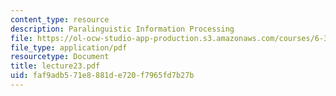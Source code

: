 ```yaml
---
content_type: resource
description: Paralinguistic Information Processing
file: https://ol-ocw-studio-app-production.s3.amazonaws.com/courses/6-345-automatic-speech-recognition-spring-2003/faf9adb571e8881de720f7965fd7b27b_lecture23.pdf
file_type: application/pdf
resourcetype: Document
title: lecture23.pdf
uid: faf9adb5-71e8-881d-e720-f7965fd7b27b
---
```

